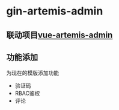 <!--
 * @Description: 文档
 * @Author: Gavin
 * @Date: 2022-07-18 15:07:50
 * @LastEditTime: 2022-08-11 10:57:21
 * @LastEditors: Gavin
-->
# gin-artemis-admin

## 联动项目[vue-artemis-admin](https://github.com/GAtomis/vue-artemis-admin)


## 功能添加
为现在的模版添加功能
* 验证码
* RBAC鉴权
* 评论